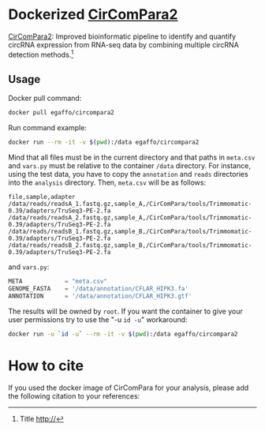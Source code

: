 # Dockerized [CirComPara2](http://github.com/egaffo/circompara2)

[CirComPara2](http://github.com/egaffo/circompara2): Improved bioinformatic pipeline to identify and quantify circRNA expression from RNA-seq data by combining multiple circRNA detection methods.[^CirComPara2]   

## Usage

Docker pull command:

```bash
docker pull egaffo/circompara2
```

Run command example:
	
```bash
docker run --rm -it -v $(pwd):/data egaffo/circompara2
```

Mind that all files must be in the current directory and that paths in `meta.csv` and `vars.py` must be relative to the container `/data` directory. For instance, using the test data, you have to copy the `annotation` and `reads` directories into the `analysis` directory. Then, `meta.csv` will be as follows:  

    file,sample,adapter  
    /data/reads/readsA_1.fastq.gz,sample_A,/CirComPara/tools/Trimmomatic-0.39/adapters/TruSeq3-PE-2.fa  
    /data/reads/readsA_2.fastq.gz,sample_A,/CirComPara/tools/Trimmomatic-0.39/adapters/TruSeq3-PE-2.fa  
    /data/reads/readsB_1.fastq.gz,sample_B,/CirComPara/tools/Trimmomatic-0.39/adapters/TruSeq3-PE-2.fa  
    /data/reads/readsB_2.fastq.gz,sample_B,/CirComPara/tools/Trimmomatic-0.39/adapters/TruSeq3-PE-2.fa  

and `vars.py`:  

```python
META            = "meta.csv"
GENOME_FASTA    = '/data/annotation/CFLAR_HIPK3.fa'
ANNOTATION      = '/data/annotation/CFLAR_HIPK3.gtf' 
```

The results will be owned by `root`. If you want the container to give your user permissions try to use the "-u `id -u`" workaround:

```bash
docker run -u `id -u` --rm -it -v $(pwd):/data egaffo/circompara2
```

# How to cite

If you used the docker image of CirComPara for your analysis, please add the following citation to your references:  
  
[^CirComPara2]: Title [http://][circompara2_article]


[circompara2_article]: http://


